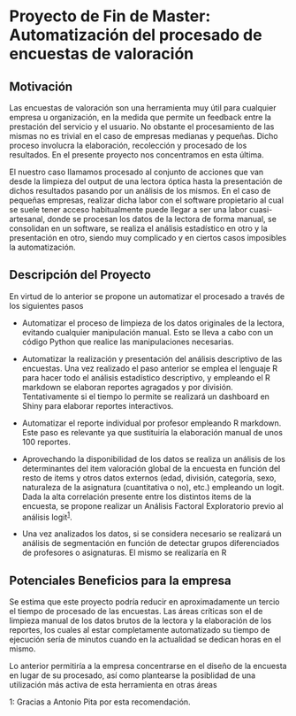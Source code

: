 ﻿# Proyecto de Fin de Master: Automatización del procesado de encuestas de valoración

## Motivación

Las encuestas de valoración son una herramienta muy útil para cualquier empresa u organización, en la medida que permite un feedback entre la prestación del servicio y el usuario. 
No obstante el procesamiento de las mismas no es trivial en el caso de empresas medianas y pequeñas. Dicho proceso involucra la elaboración, recolección y procesado de los resultados.
En el presente proyecto nos concentramos en esta última.

El nuestro caso llamamos procesado al conjunto de acciones que van desde la limpieza del output de una lectora óptica hasta la presentación de dichos resultados pasando por un 
análisis de los mismos. En el caso de pequeñas empresas, realizar dicha labor con el software propietario al cual se suele tener acceso habitualmente puede llegar a ser una labor cuasi-artesanal, donde 
se procesan los datos de la lectora de forma manual, se consolidan en un software, se realiza el análisis estadístico en otro y la presentación en otro, siendo muy complicado y en ciertos casos imposibles
la automatización.

## Descripción del Proyecto

En virtud de lo anterior se propone un automatizar el procesado a través de los siguientes pasos 

* Automatizar el proceso de limpieza de los datos originales de la lectora, evitando cualquier manipulación manual. Esto se lleva a cabo con un código Python que realice las manipulaciones necesarias.

* Automatizar la realización y presentación del análisis descriptivo de las encuestas. Una vez realizado el paso anterior se emplea el lenguaje R para hacer todo el análisis estadístico descriptivo, y empleando el R markdown se elaboran reportes agragados y por división. Tentativamente si el tiempo lo permite se realizará un dashboard en Shiny para elaborar reportes interactivos.

* Automatizar el reporte individual por profesor empleando R markdown. Este paso es relevante ya que sustituiría la elaboración manual de unos 100 reportes.

* Aprovechando la disponibilidad de los datos se realiza un análisis de los determinantes del item valoración global de la encuesta en función del resto de items y otros datos externos (edad, división, categoría, sexo, naturaleza de la asignatura (cuantitativa o no), etc.) empleando un logit. Dada la alta correlación presente entre los distintos items de la encuesta, se propone realizar un Análisis Factoral Exploratorio previo al análisis logit<sup>[1](#myfootnote1)</sup>.

* Una vez analizados los datos, si se considera necesario se realizará un análisis de segmentación en función de detectar grupos diferenciados de profesores o asignaturas. El mismo se realizaría en R

## Potenciales Beneficios para la empresa

Se estima que este proyecto podría reducir en aproximadamente un tercio el tiempo de procesado de las encuestas. Las áreas críticas son el de limpieza manual de los datos brutos de la lectora y la 
elaboración de los reportes, los cuales al estar completamente automatizado su tiempo de ejecución sería de minutos cuando en la actualidad se dedican horas en el mismo.

Lo anterior permitiría a la empresa concentrarse en el diseño de la encuesta en lugar de su procesado, así como plantearse la posiblidad de una utilización más activa de esta herramienta en otras áreas

<a name="myfootnote1">1</a>: Gracias a Antonio Pita por esta recomendación.


